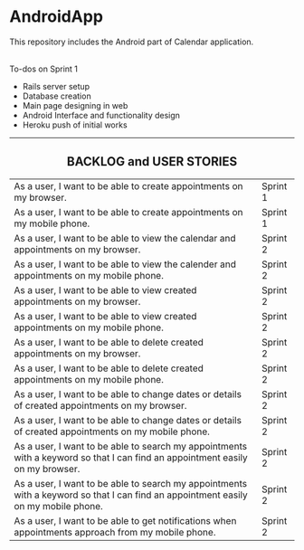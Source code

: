 # AndroidApp
This repository includes the Android part of Calendar application.  <br><br>

To-dos on Sprint 1
- Rails server setup <br>
- Database creation <br>
- Main page designing in web <br>
- Android Interface and functionality design <br>
- Heroku push of initial works <br>

<hr>

<h2 align="center"> BACKLOG and USER STORIES</h2>

<table>
   <tr>
    <td>As a user, I want to be able to create appointments on my browser.</td>
    <td>Sprint 1</td>
  </tr>
   <tr>
    <td>As a user, I want to be able to create appointments on my mobile phone.</td>
    <td>Sprint 1</td>
  </tr>
   <tr>
    <td>As a user, I want to be able to view the calendar and appointments on my browser.</td>
    <td>Sprint 2</td>
  </tr>
   <tr>
    <td>As a user, I want to be able to view the calender and appointments on my mobile phone.</td>
    <td>Sprint 2</td>
  </tr>
   <tr>
    <td>As a user, I want to be able to view created appointments on my browser.</td>
    <td>Sprint 2</td>
  </tr>
    <tr>
    <td>As a user, I want to be able to view created appointments on my mobile phone.</td>
    <td>Sprint 2</td>
  </tr>
    <tr>
    <td>As a user, I want to be able to delete created appointments on my browser.</td>
    <td>Sprint 2</td>
  </tr>
    <tr>
    <td>As a user, I want to be able to delete created appointments on my mobile phone.</td>
    <td>Sprint 2</td>
  </tr>
    <tr>
    <td>As a user, I want to be able to change dates or details of created appointments on my browser.</td>
    <td>Sprint 2</td>
  </tr>
    <tr>
    <td>As a user, I want to be able to change dates or details of created appointments on my mobile phone.</td>
    <td>Sprint 2</td>
  </tr>
   <tr>
    <td>As a user, I want to be able to search my appointments with a keyword so that I can find an appointment easily on my browser.</td>
    <td>Sprint 2</td>
  </tr>
 <tr>
    <td>As a user, I want to be able to search my appointments with a keyword so that I can find an appointment easily on my mobile phone.</td>
    <td>Sprint 2</td>
  </tr>
    <tr>
    <td>As a user, I want to be able to get notifications when appointments approach from my mobile phone.</td>
    <td>Sprint 2</td>
  </tr>
   
  
</table>


